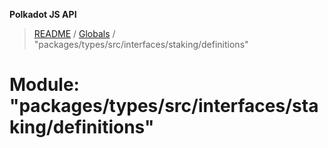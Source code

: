 **Polkadot JS API**

> [README](../README.md) / [Globals](../globals.md) / "packages/types/src/interfaces/staking/definitions"

# Module: "packages/types/src/interfaces/staking/definitions"

